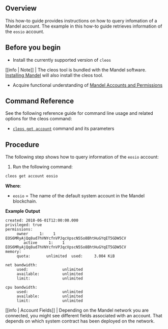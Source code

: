 ## Overview

This how-to guide provides instructions on how to query infomation of a Mandel account. The example in this how-to guide retrieves information of the `eosio` account. 

## Before you begin

* Install the currently supported version of `cleos`

[[info | Note]]
| The cleos tool is bundled with the Mandel software. [Installing Mandel](../../00_install/index.md) will also install the cleos tool. 

* Acquire functional understanding of [Mandel Accounts and Permissions](https://developers.eos.io/welcome/v2.1/protocol/accounts_and_permissions)

## Command Reference

See the following reference guide for command line usage and related options for the cleos command:

* [`cleos get account`](../03_command-reference/get/account.md) command and its parameters

## Procedure

The following step shows how to query information of the `eosio` account:

1. Run the following command:

```sh
cleos get account eosio
```
**Where**:

* `eosio` = The name of the default system account in the Mandel blockchain.

**Example Output**

```console
created: 2018-06-01T12:00:00.000
privileged: true
permissions:
     owner     1:    1 EOS6MRyAjQq8ud7hVNYcfnVPJqcVpscN5So8BhtHuGYqET5GDW5CV
        active     1:    1 EOS6MRyAjQq8ud7hVNYcfnVPJqcVpscN5So8BhtHuGYqET5GDW5CV
memory:
     quota:       unlimited  used:     3.004 KiB

net bandwidth:
     used:               unlimited
     available:          unlimited
     limit:              unlimited

cpu bandwidth:
     used:               unlimited
     available:          unlimited
     limit:              unlimited
```

[[info | Account Fields]]
| Depending on the Mandel network you are connected, you might see different fields associated with an account. That depends on which system contract has been deployed on the network.
